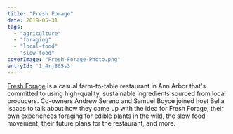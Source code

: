 ```yaml
---
title: "Fresh Forage"
date: 2019-05-31
tags: 
  - "agriculture"
  - "foraging"
  - "local-food"
  - "slow-food"
coverImage: "Fresh-Forage-Photo.png"
entryId: '1_4rj865s3'
---
```


[Fresh Forage](https://www.freshforage.com) is a casual farm-to-table restaurant in Ann Arbor that's committed to using high-quality, sustainable ingredients sourced from local producers. Co-owners Andrew Sereno and Samuel Boyce joined host Bella Isaacs to talk about how they came up with the idea for Fresh Forage, their own experiences foraging for edible plants in the wild, the slow food movement, their future plans for the restaurant, and more.
